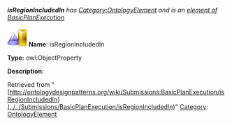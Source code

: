 ___isRegionIncludedIn__ has [Category:OntologyElement](../../Category/OntologyElement "Category:OntologyElement") and is an [element of](../../Property/ElementOf "Property:ElementOf") [BasicPlanExecution](../../Submissions/BasicPlanExecution "Submissions:BasicPlanExecution")_


  




[![ObjectProperty](../../images/thumb/c/c3/ObjectProperty.gif/45px-ObjectProperty.gif)](../../Image/ObjectProperty.gif "ObjectProperty")
__Name__: isRegionIncludedIn 


__Type:__ owl:ObjectProperty 


__Description__: 





Retrieved from "[http://ontologydesignpatterns.org/wiki/Submissions:BasicPlanExecution/isRegionIncludedIn](../../Submissions/BasicPlanExecution/isRegionIncludedIn)"
 [Category](http://ontologydesignpatterns.org/wiki/Special:Categories "Special:Categories"): [OntologyElement](../../Category/OntologyElement "Category:OntologyElement")